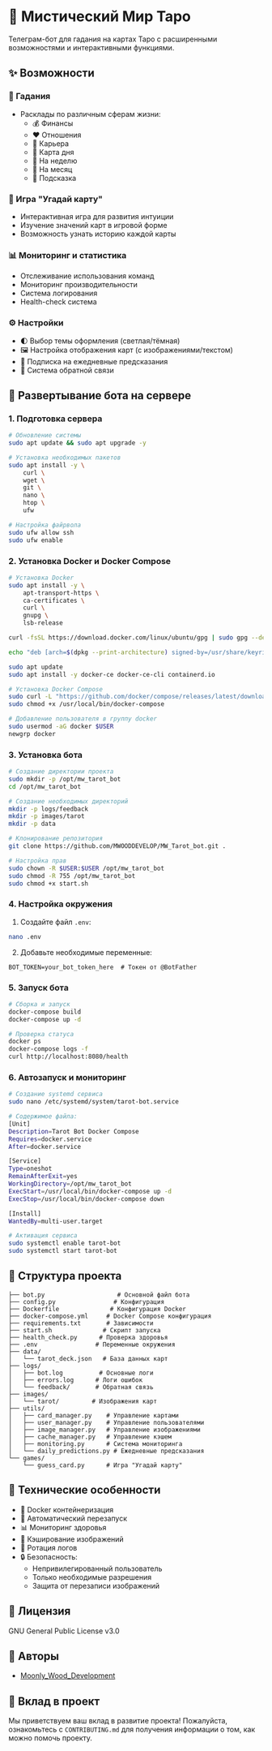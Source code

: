 # 🔮 Мистический Мир Таро

Телеграм-бот для гадания на картах Таро с расширенными возможностями и интерактивными функциями.

## ✨ Возможности

### 🎴 Гадания
- Расклады по различным сферам жизни:
  - 💰 Финансы
  - ❤️ Отношения
  - 💼 Карьера
  - 🌅 Карта дня
  - 🌟 На неделю
  - 🌙 На месяц
  - 💫 Подсказка

### 🎲 Игра "Угадай карту"
- Интерактивная игра для развития интуиции
- Изучение значений карт в игровой форме
- Возможность узнать историю каждой карты

### 📊 Мониторинг и статистика
- Отслеживание использования команд
- Мониторинг производительности
- Система логирования
- Health-check система

### ⚙️ Настройки
- 🌓 Выбор темы оформления (светлая/тёмная)
- 🖼 Настройка отображения карт (с изображениями/текстом)
- 🔔 Подписка на ежедневные предсказания
- 📝 Система обратной связи

## 🚀 Развертывание бота на сервере

### 1. Подготовка сервера

```bash
# Обновление системы
sudo apt update && sudo apt upgrade -y

# Установка необходимых пакетов
sudo apt install -y \
    curl \
    wget \
    git \
    nano \
    htop \
    ufw

# Настройка файрвола
sudo ufw allow ssh
sudo ufw enable
```

### 2. Установка Docker и Docker Compose

```bash
# Установка Docker
sudo apt install -y \
    apt-transport-https \
    ca-certificates \
    curl \
    gnupg \
    lsb-release

curl -fsSL https://download.docker.com/linux/ubuntu/gpg | sudo gpg --dearmor -o /usr/share/keyrings/docker-archive-keyring.gpg

echo "deb [arch=$(dpkg --print-architecture) signed-by=/usr/share/keyrings/docker-archive-keyring.gpg] https://download.docker.com/linux/ubuntu $(lsb_release -cs) stable" | sudo tee /etc/apt/sources.list.d/docker.list > /dev/null

sudo apt update
sudo apt install -y docker-ce docker-ce-cli containerd.io

# Установка Docker Compose
sudo curl -L "https://github.com/docker/compose/releases/latest/download/docker-compose-$(uname -s)-$(uname -m)" -o /usr/local/bin/docker-compose
sudo chmod +x /usr/local/bin/docker-compose

# Добавление пользователя в группу docker
sudo usermod -aG docker $USER
newgrp docker
```

### 3. Установка бота

```bash
# Создание директории проекта
sudo mkdir -p /opt/mw_tarot_bot
cd /opt/mw_tarot_bot

# Создание необходимых директорий
mkdir -p logs/feedback
mkdir -p images/tarot
mkdir -p data

# Клонирование репозитория
git clone https://github.com/MWOODDEVELOP/MW_Tarot_bot.git .

# Настройка прав
sudo chown -R $USER:$USER /opt/mw_tarot_bot
sudo chmod -R 755 /opt/mw_tarot_bot
sudo chmod +x start.sh
```

### 4. Настройка окружения

1. Создайте файл `.env`:
```bash
nano .env
```

2. Добавьте необходимые переменные:
```env
BOT_TOKEN=your_bot_token_here  # Токен от @BotFather
```

### 5. Запуск бота

```bash
# Сборка и запуск
docker-compose build
docker-compose up -d

# Проверка статуса
docker ps
docker-compose logs -f
curl http://localhost:8080/health
```

### 6. Автозапуск и мониторинг

```bash
# Создание systemd сервиса
sudo nano /etc/systemd/system/tarot-bot.service

# Содержимое файла:
[Unit]
Description=Tarot Bot Docker Compose
Requires=docker.service
After=docker.service

[Service]
Type=oneshot
RemainAfterExit=yes
WorkingDirectory=/opt/mw_tarot_bot
ExecStart=/usr/local/bin/docker-compose up -d
ExecStop=/usr/local/bin/docker-compose down

[Install]
WantedBy=multi-user.target

# Активация сервиса
sudo systemctl enable tarot-bot
sudo systemctl start tarot-bot
```

## 📁 Структура проекта

```
├── bot.py                    # Основной файл бота
├── config.py                # Конфигурация
├── Dockerfile              # Конфигурация Docker
├── docker-compose.yml     # Docker Compose конфигурация
├── requirements.txt       # Зависимости
├── start.sh              # Скрипт запуска
├── health_check.py      # Проверка здоровья
├── .env                # Переменные окружения
├── data/
│   └── tarot_deck.json   # База данных карт
├── logs/
│   ├── bot.log          # Основные логи
│   ├── errors.log      # Логи ошибок
│   └── feedback/       # Обратная связь
├── images/
│   └── tarot/         # Изображения карт
├── utils/
│   ├── card_manager.py    # Управление картами
│   ├── user_manager.py    # Управление пользователями
│   ├── image_manager.py   # Управление изображениями
│   ├── cache_manager.py   # Управление кэшем
│   ├── monitoring.py      # Система мониторинга
│   └── daily_predictions.py # Ежедневные предсказания
└── games/
    └── guess_card.py      # Игра "Угадай карту"
```

## 🔧 Технические особенности

- 🐳 Docker контейнеризация
- 🔄 Автоматический перезапуск
- 📊 Мониторинг здоровья
- 💾 Кэширование изображений
- 📝 Ротация логов
- 🔒 Безопасность:
  - Непривилегированный пользователь
  - Только необходимые разрешения
  - Защита от перезаписи изображений

## 📝 Лицензия

GNU General Public License v3.0

## 👥 Авторы

- [Moonly_Wood_Development](https://github.com/MWOODDEVELOP)

## 🤝 Вклад в проект

Мы приветствуем ваш вклад в развитие проекта! Пожалуйста, ознакомьтесь с `CONTRIBUTING.md` для получения информации о том, как можно помочь проекту. 